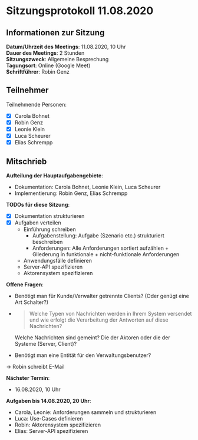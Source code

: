 # Sitzungsprotokoll 11.08.2020

## Informationen zur Sitzung 

**Datum/Uhrzeit des Meetings**: 11.08.2020, 10 Uhr  
**Dauer des Meetings**: 2 Stunden  
**Sitzungszweck**: Allgemeine Besprechung  
**Tagungsort**: Online (Google Meet)  
**Schriftführer**: Robin Genz  

## Teilnehmer 

Teilnehmende Personen:  

- [x] Carola Bohnet
- [x] Robin Genz
- [x] Leonie Klein
- [x] Luca Scheurer
- [x] Elias Schrempp

## Mitschrieb 

**Aufteilung der Hauptaufgabengebiete**:
- Dokumentation: Carola Bohnet, Leonie Klein, Luca Scheurer
- Implementierung: Robin Genz, Elias Schrempp

**TODOs für diese Sitzung**:
- [x] Dokumentation strukturieren
- [x] Aufgaben verteilen
    - Einführung schreiben
        - Aufgabenstellung: Aufgabe (Szenario etc.) strukturiert beschreiben
        - Anforderungen: Alle Anforderungen sortiert aufzählen + Gliederung in funktionale + nicht-funktionale Anforderungen
    - Anwendungsfälle definieren
    - Server-API spezifizieren
    - Aktorensystem spezifizieren

**Offene Fragen**:
- Benötigt man für Kunde/Verwalter getrennte Clients? (Oder genügt eine Art Schalter?)
- > Welche Typen von Nachrichten werden in Ihrem System versendet
und wie erfolgt die Verarbeitung der Antworten auf diese
Nachrichten? 
  
  Welche Nachrichten sind gemeint? Die der Aktoren oder die der Systeme (Server, Client)?
- Benötigt man eine Entität für den Verwaltungsbenutzer? 

-> Robin schreibt E-Mail

**Nächster Termin**:
- 16.08.2020, 10 Uhr

**Aufgaben bis 14.08.2020, 20 Uhr**:
- Carola, Leonie: Anforderungen sammeln und strukturieren
- Luca: Use-Cases definieren
- Robin: Aktorensystem spezifizieren
- Elias: Server-API spezifizieren